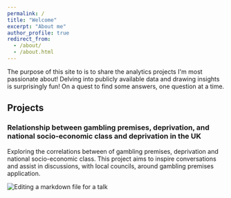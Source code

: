 ```yaml
---
permalink: /
title: "Welcome"
excerpt: "About me"
author_profile: true
redirect_from: 
  - /about/
  - /about.html
---
```


The purpose of this site to is to share the analytics projects I'm most passionate about! Delving into publicly available data and drawing insights is surprisingly fun! On a quest to find some answers, one question at a time. 

Projects 
------
### Relationship between gambling premises, deprivation, and national socio-economic class and deprivation in the UK

Exploring the correlations between of gambling premises, deprivation and national socio-economic class. This project aims to inspire conversations and assist in discussions, with local councils, around gambling premises application. 

![Editing a markdown file for a talk](/images/editing-talk.png)

